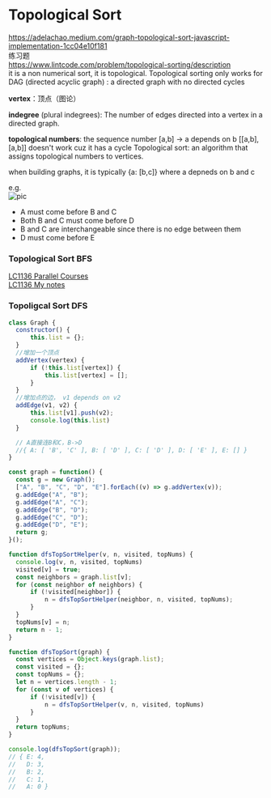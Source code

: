 # Topological Sort

https://adelachao.medium.com/graph-topological-sort-javascript-implementation-1cc04e10f181  
练习题  
https://www.lintcode.com/problem/topological-sorting/description  
it is a non numerical sort, it is topological.
Topological sorting only works for DAG (directed acyclic graph) : a directed graph with no directed cycles

**vertex**：顶点（图论）

**indegree** (plural indegrees): The number of edges directed into a vertex in a directed graph.

**topological numbers**: the sequence number
[a,b] -> a depends on b
[[a,b],[a,b]] doesn't work cuz it has a cycle
Topological sort: an algorithm that assigns topological numbers to vertices.

when building graphs, it is typically {a: [b,c]} where a depneds on b and c

e.g.  
![pic](https://miro.medium.com/max/428/1*b8Pa1uVQHtemY9IrP5XmHA.png)

- A must come before B and C
- Both B and C must come before D
- B and C are interchangeable since there is no edge between them
- D must come before E

### Topological Sort BFS

[LC1136 Parallel Courses](https://leetcode-cn.com/problems/parallel-courses/)  
[LC1136 My notes](https://github.com/lilyzhaoyilu/LeetCode-Notes/blob/master/Basic200/T/LC1136.%20Parallel%20Courses.md)

### Topoligcal Sort DFS

```JavaScript
class Graph {
  constructor() {
      this.list = {};
  }
  //增加一个顶点
  addVertex(vertex) {
      if (!this.list[vertex]) {
          this.list[vertex] = [];
      }
  }
  //增加点的边， v1 depends on v2
  addEdge(v1, v2) {
      this.list[v1].push(v2);
      console.log(this.list)
  }

  // A直接连B和C，B->D
  //{ A: [ 'B', 'C' ], B: [ 'D' ], C: [ 'D' ], D: [ 'E' ], E: [] }
}

const graph = function() {
  const g = new Graph();
  ["A", "B", "C", "D", "E"].forEach((v) => g.addVertex(v));
  g.addEdge("A", "B");
  g.addEdge("A", "C");
  g.addEdge("B", "D");
  g.addEdge("C", "D");
  g.addEdge("D", "E");
  return g;
}();

function dfsTopSortHelper(v, n, visited, topNums) {
  console.log(v, n, visited, topNums)
  visited[v] = true;
  const neighbors = graph.list[v];
  for (const neighbor of neighbors) {
      if (!visited[neighbor]) {
          n = dfsTopSortHelper(neighbor, n, visited, topNums);
      }
  }
  topNums[v] = n;
  return n - 1;
}

function dfsTopSort(graph) {
  const vertices = Object.keys(graph.list);
  const visited = {};
  const topNums = {};
  let n = vertices.length - 1;
  for (const v of vertices) {
      if (!visited[v]) {
          n = dfsTopSortHelper(v, n, visited, topNums)
      }
  }
  return topNums;
}

console.log(dfsTopSort(graph));
// { E: 4,
//   D: 3,
//   B: 2,
//   C: 1,
//   A: 0 }
```
